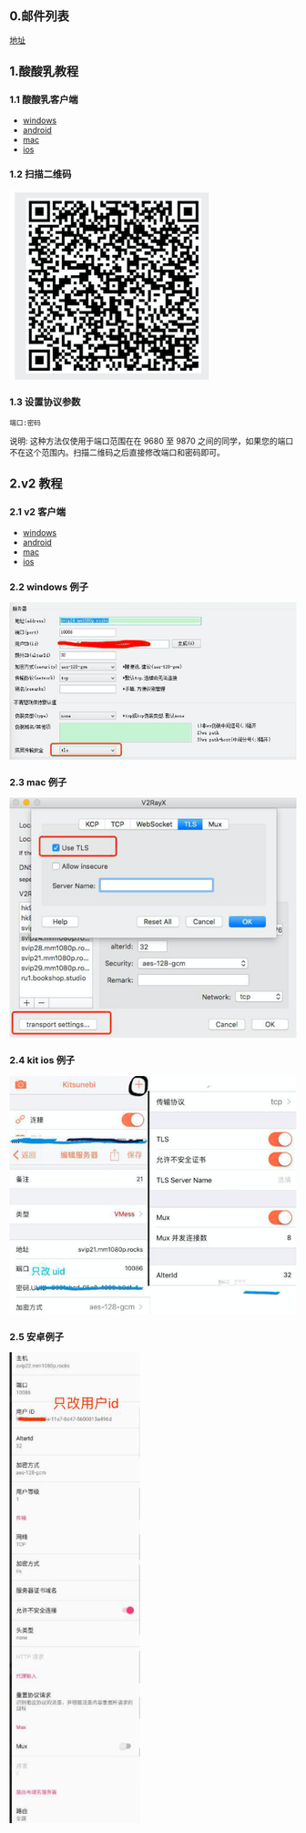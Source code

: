 ## 0.邮件列表
[地址](https://groups.google.com/forum/#!forum/mm1080p)

## 1.酸酸乳教程
### 1.1 酸酸乳客户端
- [windows](https://github.com/shadowsocksr-backup/shadowsocksr-csharp/releases)
- [android](https://github.com/shadowsocksr-backup/shadowsocksr-android/releases)
- [mac](https://github.com/qinyuhang/ShadowsocksX-NG-R/releases)
- [ios](https://itunes.apple.com/us/app/quantumult/id1252015438?mt=8)

### 1.2 扫描二维码
![](img/r1.png)

### 1.3 设置协议参数
```
端口:密码
```

说明: 这种方法仅使用于端口范围在在 9680 至 9870 之间的同学，如果您的端口不在这个范围内。扫描二维码之后直接修改端口和密码即可。

## 2.v2 教程
### 2.1 v2 客户端
- [windows](https://github.com/2dust/v2rayN/releases)
- [android](https://play.google.com/store/apps/details?id=com.github.dawndiy.bifrostv)
- [mac](https://github.com/Cenmrev/V2RayX)
- [ios](https://itunes.apple.com/us/app/kitsunebi/id1275446921?mt=8)

### 2.2 windows 例子
![](img/win.png)

### 2.3 mac 例子 
![](img/mac.png)

### 2.4 kit ios 例子
![](img/kit.png)

### 2.5 安卓例子
![](img/and.png)
